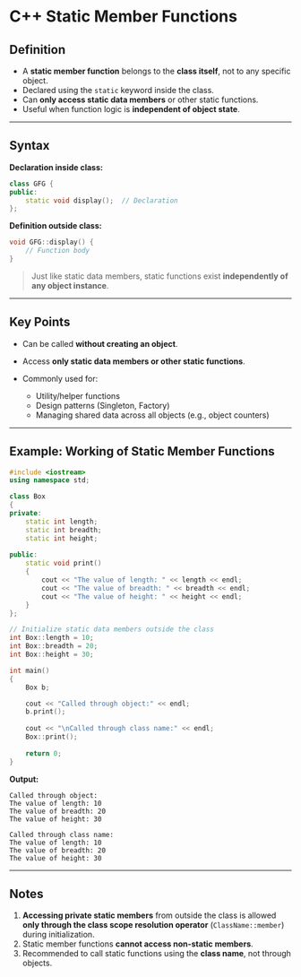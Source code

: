 # C++ Static Member Functions

## Definition

* A **static member function** belongs to the **class itself**, not to any specific object.
* Declared using the `static` keyword inside the class.
* Can **only access static data members** or other static functions.
* Useful when function logic is **independent of object state**.

---

## Syntax

**Declaration inside class:**

```cpp
class GFG {
public:
    static void display();  // Declaration
};
```

**Definition outside class:**

```cpp
void GFG::display() {
    // Function body
}
```

> Just like static data members, static functions exist **independently of any object instance**.

---

## Key Points

* Can be called **without creating an object**.
* Access **only static data members or other static functions**.
* Commonly used for:

  * Utility/helper functions
  * Design patterns (Singleton, Factory)
  * Managing shared data across all objects (e.g., object counters)

---

## Example: Working of Static Member Functions

```cpp
#include <iostream>  
using namespace std; 

class Box  
{  
private:  
    static int length; 
    static int breadth;  
    static int height;  
    
public:
    static void print()  
    {  
        cout << "The value of length: " << length << endl;  
        cout << "The value of breadth: " << breadth << endl;  
        cout << "The value of height: " << height << endl;  
    }
};  

// Initialize static data members outside the class
int Box::length = 10;  
int Box::breadth = 20;  
int Box::height = 30;  

int main()  
{
    Box b;  

    cout << "Called through object:" << endl;  
    b.print();  
    
    cout << "\nCalled through class name:" << endl;  
    Box::print();  
    
    return 0;  
}
```

**Output:**

```
Called through object:
The value of length: 10
The value of breadth: 20
The value of height: 30

Called through class name:
The value of length: 10
The value of breadth: 20
The value of height: 30
```

---

## Notes

1. **Accessing private static members** from outside the class is allowed **only through the class scope resolution operator** (`ClassName::member`) during initialization.
2. Static member functions **cannot access non-static members**.
3. Recommended to call static functions using the **class name**, not through objects.
